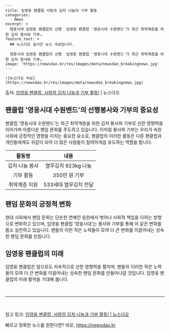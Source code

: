     ---
    title: 임영웅 팬클럽 사랑과 김치 나눔의 기부 활동
    categories:
      - News
    excerpt: >
      영웅시대 임영웅 팬클럽의 선행  임영웅 팬클럽 '영웅시대 수원밴드'가 최근 취약계층을 위한 김치 봉사와 기부…
    feature_text: >
      ## 뉴스다오 실시간 뉴스 속보입니다.
    
      영웅시대 임영웅 팬클럽의 선행  임영웅 팬클럽 '영웅시대 수원밴드'가 최근 취약계층을 위한 김치 봉사와 기부…
    image: 'https://newsdao.kr/res/images/meta/newsdao_breakingnews.jpg'
    ---
    
    ![뉴스다오 속보](https://newsdao.kr/res/images/meta/newsdao_breakingnews.jpg)

<p>출처: <a href="https://newsdao.kr/4411" rel="dofollow">임영웅 팬클럽, 사랑의 김치 나눔과 기부 활동!</a> | 뉴스다오</p>

<h2 data-ke-size="size26">팬클럽 '영웅시대 수원밴드'의 선행봉사와 기부의 중요성</h2>
<p data-ke-size="size16">팬클럽 '영웅시대 수원밴드'는 최근 취약계층을 위한 김치 봉사와 기부로 선한 영향력을 이어가며 아름다운 팬덤 문화를 주도하고 있습니다. 이처럼 봉사와 기부는 우리가 속한 사회에 긍정적인 영향을 미치는 중요한 요소로, 팬클럽의 이러한 활동은 다른 팬클럽과 개인들에게도 귀감이 되어 더 많은 사람들이 참여하게끔 유도하는 역할을 합니다.</p>
<table>
<thead>
<tr>
<th style="text-align: center;">활동명</th>
<th style="text-align: center;">내용</th>
</tr>
</thead>
<tbody>
<tr>
<td style="text-align: center;">김치 나눔 봉사</td>
<td style="text-align: center;">열무김치 923kg 나눔</td>
</tr>
<tr>
<td style="text-align: center;">기부 활동</td>
<td style="text-align: center;">350만 원 기부</td>
</tr>
<tr>
<td style="text-align: center;">취약계층 지원</td>
<td style="text-align: center;">533세대 열무김치 전달</td>
</tr>
</tbody>
</table>
<h2 data-ke-size="size26">팬덤 문화의 긍정적 변화</h2>
<p data-ke-size="size16">현대 사회에서 팬덤 문화는 단순한 연예인 응원에서 벗어나 사회적 책임을 다하는 방향으로 변화하고 있으며, 임영웅 팬클럽 '영웅시대'는 봉사와 기부를 통해 이 같은 변화를 몸소 실천하고 있습니다. 팬들의 이런 작은 노력들이 모여 더 큰 변화를 이끌어내는 성숙한 팬덤 문화를 만듭니다.</p>
<h2 data-ke-size="size26">임영웅 팬클럽의 미래</h2>
<p data-ke-size="size16">임영웅 팬클럽은 앞으로도 지속적으로 선한 영향력을 펼치며, 팬들의 이러한 작은 노력들이 모여 더 큰 변화를 이끌어내는 성숙한 팬덤 문화를 만들어나갈 것입니다. 임영웅 팬클럽의 미래 활약을 기대해 봅니다.</p>
<p data-ke-size="size16">&nbsp;</p>
<hr>
<p data-ke-size="size16">&nbsp;</p>
<p>참고 링크: <a href="https://newsdao.kr/4411">임영웅 팬클럽, 사랑의 김치 나눔과 기부 활동! | 뉴스다오</a></p> 

빠르고 정확한 뉴스를 원한다면? 바로, <a href="https://newsdao.kr" rel="dofollow">https://newsdao.kr</a>


    
